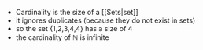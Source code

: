 - Cardinality is the size of a [[Sets|set]]
- it ignores duplicates (because they do not exist in sets)
- so the set {1,2,3,4,4} has a size of 4
- the cardinality of ℕ is infinite